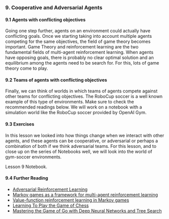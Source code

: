 ### 9. Cooperative and Adversarial Agents

#### 9.1 Agents with conflicting objectives

Going one step further, agents on an environment could actually have conflicting goals. Once we
starting taking into account multiple agents competing for the same objectives, the field of game
theory becomes important. Game Theory and reinforcement learning are the two fundamental fields
of multi-agent reinforcement learning. When agents have opposing goals, there is probably no clear
optimal solution and an equilibrium among the agents need to be search for. For this, lots of game
theory come to play.

#### 9.2 Teams of agents with conflicting objectives

Finally, we can think of worlds in which teams of agents compete against other teams for conflicting
objectives. The RoboCup soccer is a well known example of this type of environments. Make sure to check the
recommended readings below. We will work on a notebook with a simulation world like the RoboCup soccer
provided by OpenAI Gym.

#### 9.3 Exercises

In this lesson we looked into how things change when we interact with other agents, and these agents can be
cooperative, or adversarial or perhaps a combination of both if we think adversarial teams. For this lesson,
and to close up on the series of Notebooks well, we will look into the world of gym-soccer environments.

Lesson 9 Notebook.

#### 9.4 Further Reading

  * [Adversarial Reinforcement Learning](http://www.cs.cmu.edu/~mmv/papers/03TR-advRL.pdf)
  * [Markov games as a framework for multi-agent reinforcement learning](https://www.cs.rutgers.edu/~mlittman/papers/ml94-final.pdf)
  * [Value-function reinforcement learning in Markov games](http://www.sts.rpi.edu/~rsun/si-mal/article3.pdf)
  * [Learning To Play the Game of Chess](https://papers.nips.cc/paper/1007-learning-to-play-the-game-of-chess.pdf)
  * [Mastering the Game of Go with Deep Neural Networks and Tree Search](https://gogameguru.com/i/2016/03/deepmind-mastering-go.pdf)
